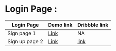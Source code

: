 # Login Page : 


|Login Page|Demo link|Dribbble link|
|----|---------|-------------|
|Sign page 1|[Link](https://sm8uti.github.io/Ui_Compnents/Login%20Page/Login1.html)|NA|
|Sign up page 2|[Link](https://sm8uti.github.io/Ui_Compnents/Login%20Page/Login2.html)|[link](https://dribbble.com/shots/18514183-Sign-up-web-page-ui-design)|

